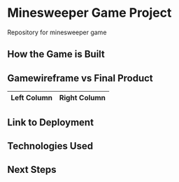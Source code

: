 # Minesweeper Game Project
Repository for minesweeper game

## How the Game is Built


## Gamewireframe vs Final Product

| Left Column | Right Column
|-------------|---------|


## Link to Deployment



## Technologies Used


## Next Steps








